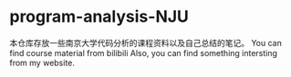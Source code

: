 # program-analysis-NJU
本仓库存放一些南京大学代码分析的课程资料以及自己总结的笔记。
You can find course material from bilibili
Also, you can find something intersting from my website.
